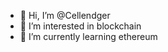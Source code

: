 - 👋 Hi, I’m @Cellendger
- 👀 I’m interested in blockchain 
- 🌱 I’m currently learning ethereum

<!---
Cellendger/Cellendger is a ✨ special ✨ repository because its `README.md` (this file) appears on your GitHub profile.
You can click the Preview link to take a look at your changes.
--->

